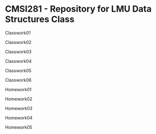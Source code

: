 # CMSI281 - Repository for LMU Data Structures Class

Classwork01

Classwork02

Classwork03

Classwork04

Classwork05

Classwork06

Homework01

Homework02

Homework03

Homework04

Homework05
